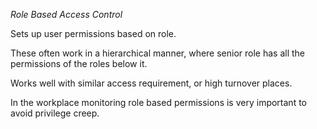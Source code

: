 *Role Based Access Control*

Sets up user permissions based on role.

These often work in a hierarchical manner, where senior role has all the permissions of the roles below it.

Works well with similar access requirement, or high turnover places.

In the workplace monitoring role based permissions is very important to avoid privilege creep.